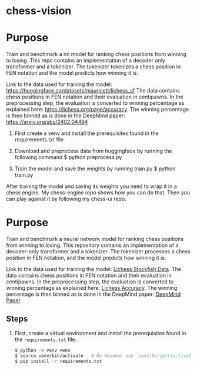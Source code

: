 # chess-vision

# Purpose

Train and benchmark a nn model for ranking chess positions from winning to losing. This repo contains an implementation of a decoder only transformer and a tokenizer. The tokenizer tokenizes a chess position in FEN notation and the model predicts how winning it is.

Link to the data used for training the model: https://huggingface.co/datasets/mauricett/lichess_sf
The data contains chess positions in FEN notation and their evaluation in centipawns. In the preprocessing step, the evaluation is converted to winning percentage as explained here: https://lichess.org/page/accuracy. 
The winning percentage is then binned as is done in the DeepMind paper: https://arxiv.org/abs/2402.04494

1) First create a venv and install the prerequisites found in the requirements.txt file

2) Download and preprocess data from huggingface by running the following command
    $ python preprocess.py

3) Train the model and save the weights by running train.py
    $ python train.py

After training the model and saving its weights you need to wrap it in a chess engine. My chess-engine repo shows how you can do that. Then you can play against it by following my chess-ui repo.

# Purpose

Train and benchmark a neural network model for ranking chess positions from winning to losing. This repository contains an implementation of a decoder-only transformer and a tokenizer. The tokenizer processes a chess position in FEN notation, and the model predicts how winning it is.

Link to the data used for training the model: [Lichess Stockfish Data](https://huggingface.co/datasets/mauricett/lichess_sf). The data contains chess positions in FEN notation and their evaluation in centipawns. In the preprocessing step, the evaluation is converted to winning percentage as explained here: [Lichess Accuracy](https://lichess.org/page/accuracy). The winning percentage is then binned as is done in the DeepMind paper: [DeepMind Paper](https://arxiv.org/abs/2402.04494).

## Steps

1. First, create a virtual environment and install the prerequisites found in the `requirements.txt` file.
   
   ```sh
   $ python -m venv venv
   $ source venv/bin/activate   # On Windows use `venv\Scripts\activate`
   $ pip install -r requirements.txt
